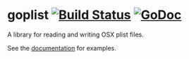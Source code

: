 # goplist [![Build Status](https://travis-ci.org/zach-klippenstein/goplist.svg)](https://travis-ci.org/zach-klippenstein/goplist) [![GoDoc](https://godoc.org/github.com/zach-klippenstein/goplist/xml?status.svg)](https://godoc.org/github.com/zach-klippenstein/goplist/xml)

A library for reading and writing OSX plist files.

See the [documentation](https://godoc.org/github.com/zach-klippenstein/goplist) for examples.
